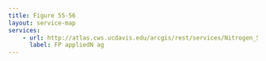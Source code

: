 ```yaml
---
title: Figure 55-56
layout: service-map
services: 
    - url: http://atlas.cws.ucdavis.edu/arcgis/rest/services/Nitrogen_Sources_and_Loading_to_Groundwater_TR2/Fig55_56_FP_applied_N_to_irrigated_agriculture/MapServer
      label: FP appliedN ag
---
```

 